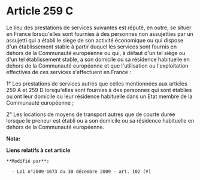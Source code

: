 # Article 259 C

Le lieu des prestations de services suivantes est réputé, en outre, se situer en France lorsqu'elles sont fournies à des
personnes non assujetties par un assujetti qui a établi le siège de son activité économique ou qui dispose d'un établissement
stable à partir duquel les services sont fournis en dehors de la Communauté européenne ou qui, à défaut d'un tel siège ou
d'un tel établissement stable, a son domicile ou sa résidence habituelle en dehors de la Communauté européenne et que
l'utilisation ou l'exploitation effectives de ces services s'effectuent en France : 

1° Les prestations de services autres que celles mentionnées aux articles 259 A et 259 D lorsqu'elles sont fournies à des
personnes qui sont établies ou ont leur domicile ou leur résidence habituelle dans un Etat membre de la Communauté
européenne ; 

2° Les locations de moyens de transport autres que de courte durée lorsque le preneur est établi ou a son domicile ou sa
résidence habituelle en dehors de la Communauté européenne.

**Nota:**



**Liens relatifs à cet article**

	**Modifié par**:

	  - Loi n°2009-1673 du 30 décembre 2009 - art. 102 (V)
